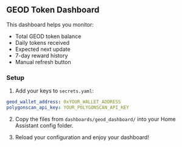 ## GEOD Token Dashboard

This dashboard helps you monitor:
- Total GEOD token balance
- Daily tokens received
- Expected next update
- 7-day reward history
- Manual refresh button

### Setup

1. Add your keys to `secrets.yaml`:

```yaml
geod_wallet_address: 0xYOUR_WALLET_ADDRESS
polygonscan_api_key: YOUR_POLYGONSCAN_API_KEY
```

2. Copy the files from `dashboards/geod_dashboard/` into your Home Assistant config folder.

3. Reload your configuration and enjoy your dashboard!
